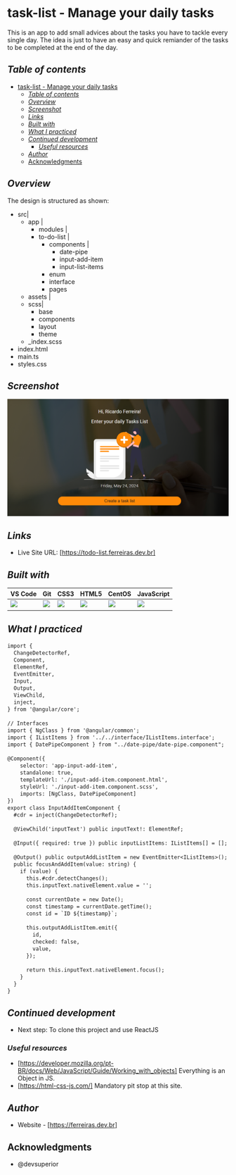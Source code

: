 # task-list - Manage your daily tasks
This is an app to add small advices about the tasks you have to tackle every single day.
The idea is just to have an easy and quick remiander of the tasks to be completed at the end of the day.
## _Table of contents_
- [task-list - Manage your daily tasks](#task-list---manage-your-daily-tasks)
  - [_Table of contents_](#table-of-contents)
  - [_Overview_](#overview)
  - [_Screenshot_](#screenshot)
  - [_Links_](#links)
  - [_Built with_](#built-with)
  - [_What I practiced_](#what-i-practiced)
  - [_Continued development_](#continued-development)
    - [_Useful resources_](#useful-resources)
  - [_Author_](#author)
  - [Acknowledgments](#acknowledgments)
## _Overview_
The design is structured as shown:
- src|
  - app |
     - modules |
     - to-do-list |
       -  components |
          -   date-pipe
          -   input-add-item
          -   input-list-items
        -  enum
        -  interface
        -  pages 
  - assets |
  - scss|
    - base
    -  components
    -  layout
    -  theme
  - _index.scss
- index.html
- main.ts
- styles.css 

## _Screenshot_
[![](./todo-list.png)](https://todo-list.ferreiras.dev.br)
## _Links_
- Live Site URL: [https://todo-list.ferreiras.dev.br] 
## _Built with_
| VS Code | Git | CSS3 | HTML5 | CentOS | JavaScript |
|----------|----------|----------|----------|----------|----------|
![](https://ferreiras.dev.br/assets/images/icons/icons8-visual-studio-code.svg)  | ![](https://ferreiras.dev.br/assets/images/icons/git-scm-icon.svg) | ![](https://ferreiras.dev.br/assets/images/icons/css3-original-wordmark.svg) | ![](https://ferreiras.dev.br/assets/images/icons/html5-original-wordmark.svg) | ![](https://ferreiras.dev.br/assets/images/icons/linux-original.svg) | ![](https://ferreiras.dev.br/assets/images/icons/icons8-javascript.svg) |

 ## _What I practiced_
``` tsx
import {
  ChangeDetectorRef,
  Component,
  ElementRef,
  EventEmitter,
  Input,
  Output,
  ViewChild,
  inject,
} from '@angular/core';

// Interfaces
import { NgClass } from '@angular/common';
import { IListItems } from '../../interface/IListItems.interface';
import { DatePipeComponent } from "../date-pipe/date-pipe.component";

@Component({
    selector: 'app-input-add-item',
    standalone: true,
    templateUrl: './input-add-item.component.html',
    styleUrl: './input-add-item.component.scss',
    imports: [NgClass, DatePipeComponent]
})
export class InputAddItemComponent {
  #cdr = inject(ChangeDetectorRef);

  @ViewChild('inputText') public inputText!: ElementRef;

  @Input({ required: true }) public inputListItems: IListItems[] = [];

  @Output() public outputAddListItem = new EventEmitter<IListItems>();
  public focusAndAddItem(value: string) {
    if (value) {
      this.#cdr.detectChanges();
      this.inputText.nativeElement.value = '';

      const currentDate = new Date();
      const timestamp = currentDate.getTime();
      const id = `ID ${timestamp}`;

      this.outputAddListItem.emit({
        id,
        checked: false,
        value,
      });

      return this.inputText.nativeElement.focus();
    }
  }
}
``` 
## _Continued development_
- Next step: To clone this project and use ReactJS 
### _Useful resources_
- [https://developer.mozilla.org/pt-BR/docs/Web/JavaScript/Guide/Working_with_objects] Everything is an Object in JS.
- [https://html-css-js.com/] Mandatory pit stop at this site.
## _Author_
- Website - [https://ferreiras.dev.br] 
## Acknowledgments
- @devsuperior
